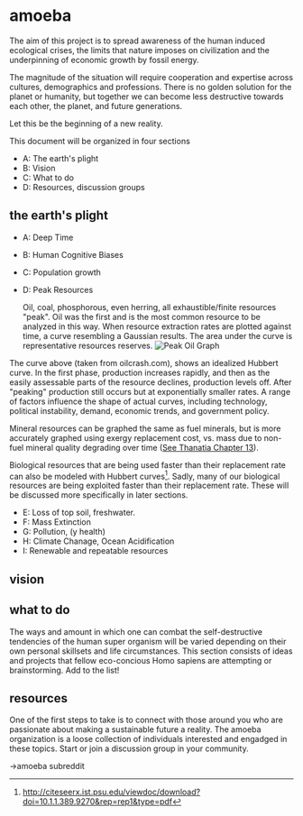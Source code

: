 # amoeba

The aim of this project is to spread awareness of the human induced ecological crises, the limits that nature imposes on civilization and the underpinning of economic growth by fossil energy. 

The magnitude of the situation will require cooperation and expertise across cultures, demographics and professions.  There is no golden solution for the planet or humanity, but together we can become less destructive towards each other, the planet, and future generations.  

Let this be the beginning of a new reality.

This document will be organized in four sections 
* A: The earth's plight
* B: Vision
* C: What to do
* D: Resources, discussion groups

## the earth's plight

- A: Deep Time
- B: Human Cognitive Biases
- C: Population growth
- D: Peak Resources

  Oil, coal, phosphorous, even herring, all exhaustible/finite resources "peak".  Oil was the first and is the most common resource to be analyzed in this way.  When resource extraction rates are plotted against time, a curve resembling a Gaussian results.  The area under the curve is representative resources reserves.
  ![Peak Oil Graph](http://www.oilcrash.com/images/ten_stps/steps_01.png)
  
The curve above (taken from oilcrash.com), shows an idealized Hubbert curve.  In the first phase, production increases rapidly, and then as the easily assessable parts of the resource declines, production levels off.  After "peaking" production still occurs but at exponentially smaller rates.  A range of factors influence the shape of actual curves, including technology, political instability, demand, economic trends, and government policy.

Mineral resources can be graphed the same as fuel minerals, but is more accurately graphed using exergy replacement cost, vs. mass due to non-fuel mineral quality degrading over time ([See Thanatia Chapter 13](https://www.worldscientific.com/worldscibooks/10.1142/7323)). 

Biological resources that are being used faster than their replacement rate can also be modeled with Hubbert curves[^d1].  Sadly, many of our biological resources are being exploited faster than their replacement rate.  These will be discussed more specifically in later sections.


- E: Loss of top soil, freshwater.
- F: Mass Extinction
- G: Pollution, (y health)
- H: Climate Chanage, Ocean Acidification
- I: Renewable and repeatable resources

## vision

## what to do
The ways and amount in which one can combat the self-destructive tendencies of the human super organism will be varied depending on their own personal skillsets and life circumstances.  This section consists of ideas and projects that fellow eco-concious Homo sapiens are attempting or brainstorming.  Add to the list!

## resources

One of the first steps to take is to connect with those around you who are passionate about making a sustainable future a reality.  The amoeba organization is a loose collection of individuals interested and engadged in these topics.  Start or join a discussion group in your community.  



->amoeba subreddit 

  
 [^d1]: http://citeseerx.ist.psu.edu/viewdoc/download?doi=10.1.1.389.9270&rep=rep1&type=pdf
